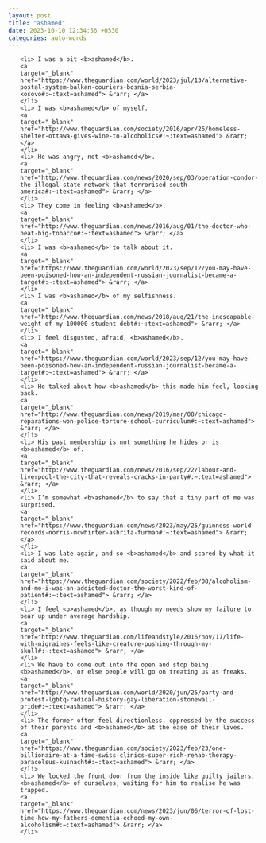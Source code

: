 ```yaml
---
layout: post
title: "ashamed"
date: 2023-10-10 12:34:56 +0530
categories: auto-words
---
```

<ol>

    <li> I was a bit <b>ashamed</b>.
    <a 
    target="_blank" 
    href="https://www.theguardian.com/world/2023/jul/13/alternative-postal-system-balkan-couriers-bosnia-serbia-kosovo#:~:text=ashamed"> &rarr; </a>
    </li>
    <li> I was <b>ashamed</b> of myself.
    <a 
    target="_blank" 
    href="http://www.theguardian.com/society/2016/apr/26/homeless-shelter-ottawa-gives-wine-to-alcoholics#:~:text=ashamed"> &rarr; </a>
    </li>
    <li> He was angry, not <b>ashamed</b>.
    <a 
    target="_blank" 
    href="http://www.theguardian.com/news/2020/sep/03/operation-condor-the-illegal-state-network-that-terrorised-south-america#:~:text=ashamed"> &rarr; </a>
    </li>
    <li> They come in feeling <b>ashamed</b>.
    <a 
    target="_blank" 
    href="http://www.theguardian.com/news/2016/aug/01/the-doctor-who-beat-big-tobacco#:~:text=ashamed"> &rarr; </a>
    </li>
    <li> I was <b>ashamed</b> to talk about it.
    <a 
    target="_blank" 
    href="https://www.theguardian.com/world/2023/sep/12/you-may-have-been-poisoned-how-an-independent-russian-journalist-became-a-target#:~:text=ashamed"> &rarr; </a>
    </li>
    <li> I was <b>ashamed</b> of my selfishness.
    <a 
    target="_blank" 
    href="http://www.theguardian.com/news/2018/aug/21/the-inescapable-weight-of-my-100000-student-debt#:~:text=ashamed"> &rarr; </a>
    </li>
    <li> I feel disgusted, afraid, <b>ashamed</b>.
    <a 
    target="_blank" 
    href="https://www.theguardian.com/world/2023/sep/12/you-may-have-been-poisoned-how-an-independent-russian-journalist-became-a-target#:~:text=ashamed"> &rarr; </a>
    </li>
    <li> He talked about how <b>ashamed</b> this made him feel, looking back.
    <a 
    target="_blank" 
    href="http://www.theguardian.com/news/2019/mar/08/chicago-reparations-won-police-torture-school-curriculum#:~:text=ashamed"> &rarr; </a>
    </li>
    <li> His past membership is not something he hides or is <b>ashamed</b> of.
    <a 
    target="_blank" 
    href="http://www.theguardian.com/news/2016/sep/22/labour-and-liverpool-the-city-that-reveals-cracks-in-party#:~:text=ashamed"> &rarr; </a>
    </li>
    <li> I’m somewhat <b>ashamed</b> to say that a tiny part of me was surprised.
    <a 
    target="_blank" 
    href="https://www.theguardian.com/news/2023/may/25/guinness-world-records-norris-mcwhirter-ashrita-furman#:~:text=ashamed"> &rarr; </a>
    </li>
    <li> I was late again, and so <b>ashamed</b> and scared by what it said about me.
    <a 
    target="_blank" 
    href="https://www.theguardian.com/society/2022/feb/08/alcoholism-and-me-i-was-an-addicted-doctor-the-worst-kind-of-patient#:~:text=ashamed"> &rarr; </a>
    </li>
    <li> I feel <b>ashamed</b>, as though my needs show my failure to bear up under average hardship.
    <a 
    target="_blank" 
    href="http://www.theguardian.com/lifeandstyle/2016/nov/17/life-with-migraines-feels-like-creature-pushing-through-my-skull#:~:text=ashamed"> &rarr; </a>
    </li>
    <li> We have to come out into the open and stop being <b>ashamed</b>, or else people will go on treating us as freaks.
    <a 
    target="_blank" 
    href="http://www.theguardian.com/world/2020/jun/25/party-and-protest-lgbtq-radical-history-gay-liberation-stonewall-pride#:~:text=ashamed"> &rarr; </a>
    </li>
    <li> The former often feel directionless, oppressed by the success of their parents and <b>ashamed</b> at the ease of their lives.
    <a 
    target="_blank" 
    href="https://www.theguardian.com/society/2023/feb/23/one-billionaire-at-a-time-swiss-clinics-super-rich-rehab-therapy-paracelsus-kusnacht#:~:text=ashamed"> &rarr; </a>
    </li>
    <li> We locked the front door from the inside like guilty jailers, <b>ashamed</b> of ourselves, waiting for him to realise he was trapped.
    <a 
    target="_blank" 
    href="https://www.theguardian.com/news/2023/jun/06/terror-of-lost-time-how-my-fathers-dementia-echoed-my-own-alcoholism#:~:text=ashamed"> &rarr; </a>
    </li>